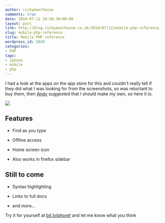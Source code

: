 ```yaml
---
author: rickymoorhouse
comments: true
date: 2010-07-12 20:58:38+00:00
layout: post
link: http://blog.rickymoorhouse.co.uk/2010/07/12/mobile-php-reference/
slug: mobile-php-reference
title: Mobile PHP reference
wordpress_id: 2030
categories:
- PHP
tags:
- iphone
- mobile
- php
---
```


I had a look at the apps on the app store for this and couldn't really tell if they did what I was looking for from the screenshots, so was reluctant to buy them, then [Andy](http://twitter.com/ajdaniel) suggested that  I should make my own, so here it is: 

![](http://rickymoorhouse.files.wordpress.com/2010/07/php-iphone.png)




## Features




  * Find as you type


  * Offline access


  * Home screen icon


  * Also works in firefox sidebar




## Still to come






  * Syntax highlighting


  * Links to full docs


  * and more...



Try it for yourself at [bit.ly/phpref](http://bit.ly/phpref) and let me know what you think
